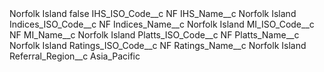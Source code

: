 <?xml version="1.0" encoding="UTF-8"?>
<CustomMetadata xmlns="http://soap.sforce.com/2006/04/metadata" xmlns:xsi="http://www.w3.org/2001/XMLSchema-instance" xmlns:xsd="http://www.w3.org/2001/XMLSchema">
    <label>Norfolk Island</label>
    <protected>false</protected>
    <values>
        <field>IHS_ISO_Code__c</field>
        <value xsi:type="xsd:string">NF</value>
    </values>
    <values>
        <field>IHS_Name__c</field>
        <value xsi:type="xsd:string">Norfolk Island</value>
    </values>
    <values>
        <field>Indices_ISO_Code__c</field>
        <value xsi:type="xsd:string">NF</value>
    </values>
    <values>
        <field>Indices_Name__c</field>
        <value xsi:type="xsd:string">Norfolk Island</value>
    </values>
    <values>
        <field>MI_ISO_Code__c</field>
        <value xsi:type="xsd:string">NF</value>
    </values>
    <values>
        <field>MI_Name__c</field>
        <value xsi:type="xsd:string">Norfolk Island</value>
    </values>
    <values>
        <field>Platts_ISO_Code__c</field>
        <value xsi:type="xsd:string">NF</value>
    </values>
    <values>
        <field>Platts_Name__c</field>
        <value xsi:type="xsd:string">Norfolk Island</value>
    </values>
    <values>
        <field>Ratings_ISO_Code__c</field>
        <value xsi:type="xsd:string">NF</value>
    </values>
    <values>
        <field>Ratings_Name__c</field>
        <value xsi:type="xsd:string">Norfolk Island</value>
    </values>
    <values>
        <field>Referral_Region__c</field>
        <value xsi:type="xsd:string">Asia_Pacific</value>
    </values>
</CustomMetadata>
